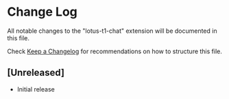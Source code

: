 # Change Log

All notable changes to the "lotus-t1-chat" extension will be documented in this file.

Check [Keep a Changelog](http://keepachangelog.com/) for recommendations on how to structure this file.

## [Unreleased]

- Initial release